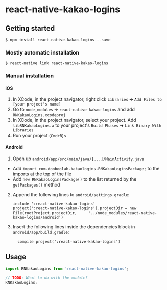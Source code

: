 
# react-native-kakao-logins

## Getting started

`$ npm install react-native-kakao-logins --save`

### Mostly automatic installation

`$ react-native link react-native-kakao-logins`

### Manual installation


#### iOS

1. In XCode, in the project navigator, right click `Libraries` ➜ `Add Files to [your project's name]`
2. Go to `node_modules` ➜ `react-native-kakao-logins` and add `RNKakaoLogins.xcodeproj`
3. In XCode, in the project navigator, select your project. Add `libRNKakaoLogins.a` to your project's `Build Phases` ➜ `Link Binary With Libraries`
4. Run your project (`Cmd+R`)<

#### Android

1. Open up `android/app/src/main/java/[...]/MainActivity.java`
  - Add `import com.dooboolab.kakaologins.RNKakaoLoginsPackage;` to the imports at the top of the file
  - Add `new RNKakaoLoginsPackage()` to the list returned by the `getPackages()` method
2. Append the following lines to `android/settings.gradle`:
  	```
  	include ':react-native-kakao-logins'
  	project(':react-native-kakao-logins').projectDir = new File(rootProject.projectDir, 	'../node_modules/react-native-kakao-logins/android')
  	```
3. Insert the following lines inside the dependencies block in `android/app/build.gradle`:
  	```
      compile project(':react-native-kakao-logins')
  	```


## Usage
```javascript
import RNKakaoLogins from 'react-native-kakao-logins';

// TODO: What to do with the module?
RNKakaoLogins;
```
  